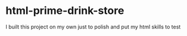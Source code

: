 # html-prime-drink-store
I built this project on my own just to polish and put my html skills to test
